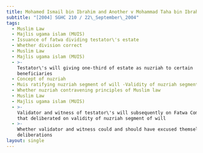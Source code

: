 ```yaml
---
title: Mohamed Ismail bin Ibrahim and Another v Mohammad Taha bin Ibrahim
subtitle: "[2004] SGHC 210 / 22\_September\_2004"
tags:
  - Muslim Law
  - Majlis ugama islam (MUIS)
  - Issuance of fatwa dividing testator\'s estate
  - Whether division correct
  - Muslim Law
  - Majlis ugama islam (MUIS)
  - >-
    Testator\'s will giving one-third of estate as nuzriah to certain
    beneficiaries
  - Concept of nuzriah
  - Muis ratifying nuzriah segment of will -Validity of nuzriah segment of will
  - Whether nuzriah contravening principles of Muslim law
  - Muslim Law
  - Majlis ugama islam (MUIS)
  - >-
    Validator and witness of testator\'s will subsequently on Fatwa Committee
    that deliberated on validity of nuzriah segment of will
  - >-
    Whether validator and witness could and should have excused themselves from
    deliberations
layout: single
---
```


